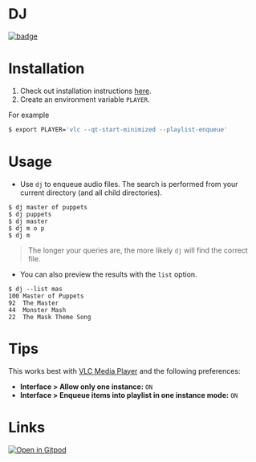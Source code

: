# DJ

[![badge](https://img.shields.io/github/v/tag/andtechstudios/dj?label=nuget)](https://gitlab.com/andtech/pkg/-/packages?search[]=dj)

# Installation
1. Check out installation instructions [here](https://gitlab.com/andtech/pkg).
2. Create an environment variable `PLAYER`.

For example

```bash
$ export PLAYER='vlc --qt-start-minimized --playlist-enqueue'
```

# Usage
* Use `dj` to enqueue audio files. The search is performed from your current directory (and all child directories).

```
$ dj master of puppets
$ dj puppets
$ dj master
$ dj m o p
$ dj m
```

> The longer your queries are, the more likely `dj` will find the correct file.

* You can also preview the results with the `list` option.

```
$ dj --list mas
100 Master of Puppets
92  The Master
44  Monster Mash
22  The Mask Theme Song
```

# Tips
This works best with [VLC Media Player](https://www.videolan.org/) and the following preferences:
* **Interface > Allow only one instance:** `ON`
* **Interface > Enqueue items into playlist in one instance mode:** `ON`

# Links
[![Open in Gitpod](https://gitpod.io/button/open-in-gitpod.svg)](https://gitpod.io#https://github.com/AndrewMJordan/dj)

